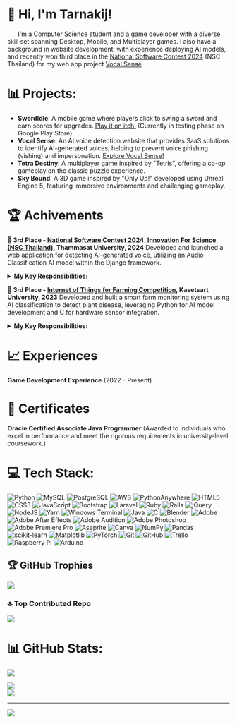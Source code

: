 # 👋 Hi, I'm Tarnakij!
&nbsp;&nbsp;&nbsp;&nbsp;&nbsp;&nbsp;I'm a Computer Science student and a game developer with a diverse skill set spanning Desktop, Mobile, and Multiplayer games. I also have a background in website development, with experience deploying AI models, and recently won third place in the [National Software Contest 2024](https://www.facebook.com/media/set?set=oa.886373373391003&type=3&locale=th_TH)
 (NSC Thailand) for my web app project [Vocal Sense](https://vocalsense.pythonanywhere.com/)

# 📊 Projects:
- **SwordIdle**: A mobile game where players click to swing a sword and earn scores for upgrades. [Play it on itch!](https://kokori-studio.itch.io/sword-idle) (Currently in testing phase on Google Play Store)
- **Vocal Sense**: An AI voice detection website that provides SaaS solutions to identify AI-generated voices, helping to prevent voice phishing (vishing) and impersonation. [Explore Vocal Sense!](https://vocalsense.pythonanywhere.com/)
- **Tetra Destiny**: A multiplayer game inspired by "Tetris", offering a co-op gameplay on the classic puzzle experience.
- **Sky Bound**: A 3D game inspired by "Only Up!" developed using Unreal Engine 5, featuring immersive environments and challenging gameplay.

<!-- [On process to be published] - Sword Sprinter - Mobile game (On Google Play Store) -->
<!-- [In progress] - VR Game -->
<!-- [In progress] - Unity Game -->

# 🏆 Achivements
🥉 **3rd Place - [National Software Contest 2024: Innovation For Science (NSC Thailand)](https://www.facebook.com/groups/NSCThailand/?locale=th_TH), Thammasat University, 2024** 
Developed and launched a web application for detecting AI-generated voice, utilizing an Audio Classification AI model within the Django framework. <br/>
<details>
  <summary><strong>My Key Responsibilities:</strong></summary>
  <ul>
    <li>Built the website interface and infrastructure (Python, Django, JavaScript, HTML, CSS, Bootstrap)</li>
    <li>Deployed and integrated the AI model to seamlessly handle user inputs and display classification results</li>
    <li>Managed end-to-end functionality, from user input to visual output (excluding model training)</li>
    <li>Deployed the application on the internet for public access</li>
    <li>Served as a pitch presenter, effectively communicating project objectives and outcomes</li>
 </ul>
</details>

🥉 **3rd Place - [Internet of Things for Farming Competition](https://www.facebook.com/story.php/?story_fbid=763083972494009&id=100063772383859), Kasetsart University, 2023** 
Developed and built a smart farm monitoring system using AI classification to detect plant disease, leveraging Python for AI model development and C for hardware sensor integration.
<details>
  <summary><strong>My Key Responsibilities:</strong></summary>
  <ul>
    <li>Connected and calibrated sensors with Arduino and Raspberry Pi for real-time data collection</li>
    <li>Programmed and retrieved sensor data to ensure accurate environmental readings (C language)</li>
    <li>Prepared sensor data for API transmission, enabling seamless integration with external systems (JSON)</li>
    <li>Served as one of the presenters, establishing a welcoming atmosphere and introducing the project to visitors</li>
  </ul>
</details>

# 📈 Experiences
**Game Development Experience** (2022 - Present)

# 💼 Certificates
**Oracle Certified Associate Java Programmer** (Awarded to individuals who excel in performance and meet the rigorous requirements in university-level coursework.)

# 💻 Tech Stack:
![Python](https://img.shields.io/badge/python-3670A0?style=for-the-badge&logo=python&logoColor=ffdd54) 
![MySQL](https://img.shields.io/badge/mysql-4479A1.svg?style=for-the-badge&logo=mysql&logoColor=white)
![PostgreSQL](https://camo.githubusercontent.com/98985571565e01ca5127c24d4552650105d85815e90a01078e07d13e32f1964b/68747470733a2f2f696d672e736869656c64732e696f2f62616467652f506f737467726553514c2d3431363945313f267374796c653d666f722d7468652d6261646765266c6f676f3d706f737467726573716c266c6f676f436f6c6f723d7768697465)
![AWS](https://img.shields.io/badge/AWS-%23FF9900.svg?style=for-the-badge&logo=amazon-aws&logoColor=white) 
![PythonAnywhere](https://img.shields.io/badge/pythonanywhere-%232F9FD7.svg?style=for-the-badge&logo=pythonanywhere&logoColor=15151)
![HTML5](https://img.shields.io/badge/html5-%23E34F26.svg?style=for-the-badge&logo=html5&logoColor=white) 
![CSS3](https://img.shields.io/badge/css3-%231572B6.svg?style=for-the-badge&logo=css3&logoColor=white) 
![JavaScript](https://img.shields.io/badge/javascript-%23323330.svg?style=for-the-badge&logo=javascript&logoColor=%23F7DF1E) 
![Bootstrap](https://img.shields.io/badge/bootstrap-%238511FA.svg?style=for-the-badge&logo=bootstrap&logoColor=white) 
![Laravel](https://img.shields.io/badge/laravel-%23FF2D20.svg?style=for-the-badge&logo=laravel&logoColor=white) 
![Ruby](https://img.shields.io/badge/ruby-%23CC342D.svg?style=for-the-badge&logo=ruby&logoColor=white) 
![Rails](https://img.shields.io/badge/rails-%23CC0000.svg?style=for-the-badge&logo=ruby-on-rails&logoColor=white) 
![jQuery](https://img.shields.io/badge/jquery-%230769AD.svg?style=for-the-badge&logo=jquery&logoColor=white)
![NodeJS](https://img.shields.io/badge/node.js-6DA55F?style=for-the-badge&logo=node.js&logoColor=white) 
![Yarn](https://img.shields.io/badge/yarn-%232C8EBB.svg?style=for-the-badge&logo=yarn&logoColor=white) 
![Windows Terminal](https://img.shields.io/badge/Windows%20Terminal-%234D4D4D.svg?style=for-the-badge&logo=windows-terminal&logoColor=white)
![Java](https://img.shields.io/badge/java-%23ED8B00.svg?style=for-the-badge&logo=openjdk&logoColor=white) 
![C](https://img.shields.io/badge/c-%2300599C.svg?style=for-the-badge&logo=c&logoColor=white) 
![Blender](https://img.shields.io/badge/blender-%23F5792A.svg?style=for-the-badge&logo=blender&logoColor=white) 
![Adobe](https://img.shields.io/badge/adobe-%23FF0000.svg?style=for-the-badge&logo=adobe&logoColor=white) 
![Adobe After Effects](https://img.shields.io/badge/Adobe%20After%20Effects-9999FF.svg?style=for-the-badge&logo=Adobe%20After%20Effects&logoColor=white) 
![Adobe Audition](https://img.shields.io/badge/Adobe%20Audition-9999FF.svg?style=for-the-badge&logo=Adobe%20Audition&logoColor=white) 
![Adobe Photoshop](https://img.shields.io/badge/adobe%20photoshop-%2331A8FF.svg?style=for-the-badge&logo=adobe%20photoshop&logoColor=white) 
![Adobe Premiere Pro](https://img.shields.io/badge/Adobe%20Premiere%20Pro-9999FF.svg?style=for-the-badge&logo=Adobe%20Premiere%20Pro&logoColor=white) 
![Aseprite](https://img.shields.io/badge/Aseprite-FFFFFF?style=for-the-badge&logo=Aseprite&logoColor=#7D929E) 
![Canva](https://img.shields.io/badge/Canva-%2300C4CC.svg?style=for-the-badge&logo=Canva&logoColor=white) 
![NumPy](https://img.shields.io/badge/numpy-%23013243.svg?style=for-the-badge&logo=numpy&logoColor=white) 
![Pandas](https://img.shields.io/badge/pandas-%23150458.svg?style=for-the-badge&logo=pandas&logoColor=white) 
![scikit-learn](https://img.shields.io/badge/scikit--learn-%23F7931E.svg?style=for-the-badge&logo=scikit-learn&logoColor=white) 
![Matplotlib](https://img.shields.io/badge/Matplotlib-%23ffffff.svg?style=for-the-badge&logo=Matplotlib&logoColor=black) 
![PyTorch](https://img.shields.io/badge/PyTorch-%23EE4C2C.svg?style=for-the-badge&logo=PyTorch&logoColor=white) 
![Git](https://img.shields.io/badge/git-%23F05033.svg?style=for-the-badge&logo=git&logoColor=white) 
![GitHub](https://img.shields.io/badge/github-%23121011.svg?style=for-the-badge&logo=github&logoColor=white) 
![Trello](https://img.shields.io/badge/Trello-%23026AA7.svg?style=for-the-badge&logo=Trello&logoColor=white) 
![Raspberry Pi](https://img.shields.io/badge/-RaspberryPi-C51A4A?style=for-the-badge&logo=Raspberry-Pi) 
![Arduino](https://img.shields.io/badge/-Arduino-00979D?style=for-the-badge&logo=Arduino&logoColor=white)

## 🏆 GitHub Trophies
![](https://github-profile-trophy.vercel.app/?username=ShiroRinS&theme=radical&no-frame=false&no-bg=false&margin-w=4)
<!-- ![](https://github-profile-trophy.vercel.app/?username=ShiroRinS&theme=gruvbox&no-frame=false&no-bg=false&margin-w=4) -->

### 🔝 Top Contributed Repo
![](https://github-contributor-stats.vercel.app/api?username=ShiroRinS&limit=5&theme=ambient_gradient&combine_all_yearly_contributions=true)

# 📊 GitHub Stats:
![](https://github-readme-stats.vercel.app/api?username=ShiroRinS&theme=gruv&hide_border=false&include_all_commits=true&count_private=true& )<br/>
<!-- &theme=gruv&hide_border=false -->
![](https://github-readme-streak-stats.herokuapp.com/?user=ShiroRinS&theme=default&hide_border=false)<br/>
![](https://github-readme-stats.vercel.app/api/top-langs/?username=ShiroRinS&theme=default&hide_border=false&include_all_commits=true&count_private=true&layout=compact)

---
[![](https://visitcount.itsvg.in/api?id=ShiroRinS&icon=0&color=0)](https://visitcount.itsvg.in)


<!--
**ShiroRinS/ShiroRinS** is a ✨ _special_ ✨ repository because its `README.md` (this file) appears on your GitHub profile.

Here are some ideas to get you started:

- 🔭 I’m currently working on ...
- 🌱 I’m currently learning ...
- 👯 I’m looking to collaborate on ...
- 🤔 I’m looking for help with ...
- 💬 Ask me about ...
- 📫 How to reach me: ...
- 😄 Pronouns: ...
- ⚡ Fun fact: ...
-->
